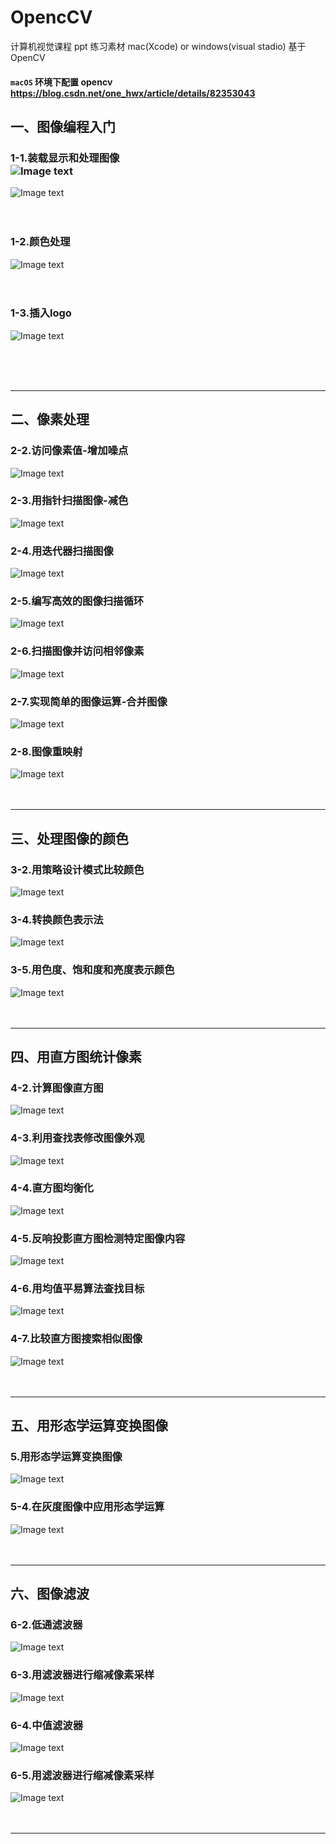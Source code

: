# OpencCV

计算机视觉课程 ppt 练习素材 mac(Xcode) or windows(visual stadio) 基于OpenCV <br>

#### `macOS` 环境下配置 opencv https://blog.csdn.net/one_hwx/article/details/82353043 <br>

## 一、图像编程入门<br>
### 1-1.装载显示和处理图像<br>![Image text](https://github.com/122537067/OpencCV/blob/master/MyCode/1Entry/photo/exeT.png)
![Image text](https://github.com/122537067/OpencCV/blob/master/MyCode/1Entry/photo/code.png)
<br><br><br>
### 1-2.颜色处理<br>
![Image text](https://github.com/122537067/OpencCV/blob/master/MyCode/1-2Entry/photo/1-2-1.png)
<br><br><br>
### 1-3.插入logo
![Image text](https://github.com/122537067/OpencCV/blob/master/MyCode/1-2Entry/photo/1-3-1.jpg)

<br><br><br>
***

## 二、像素处理<br>
### 2-2.访问像素值-增加噪点<br/>
![Image text](https://github.com/122537067/OpencCV/blob/master/MyCode/2OperatingPixel/image/2-2.png)
### 2-3.用指针扫描图像-减色<br/>
![Image text](https://github.com/122537067/OpencCV/blob/master/MyCode/2OperatingPixel/image/2-3.png)
### 2-4.用迭代器扫描图像<br/>
![Image text](https://github.com/122537067/OpencCV/blob/master/MyCode/2OperatingPixel/image/2-4.png)
### 2-5.编写高效的图像扫描循环<br/>
![Image text](https://github.com/122537067/OpencCV/blob/master/MyCode/2OperatingPixel/image/2-5.png)
### 2-6.扫描图像并访问相邻像素<br/>
![Image text](https://github.com/122537067/OpencCV/blob/master/MyCode/2OperatingPixel/image/2-6.png)
### 2-7.实现简单的图像运算-合并图像<br/>
![Image text](https://github.com/122537067/OpencCV/blob/master/MyCode/2OperatingPixel/image/2-7.png)
### 2-8.图像重映射<br/>
![Image text](https://github.com/122537067/OpencCV/blob/master/MyCode/2OperatingPixel/image/2-8.png)
<br><br><br>
***

## 三、处理图像的颜色<br>
### 3-2.用策略设计模式比较颜色<br/>
![Image text](https://github.com/122537067/OpencCV/blob/master/MyCode/3ImageColor/image/3-2.png)
### 3-4.转换颜色表示法<br/>
![Image text](https://github.com/122537067/OpencCV/blob/master/MyCode/3ImageColor/image/3-4.png)
### 3-5.用色度、饱和度和亮度表示颜色<br/>
![Image text](https://github.com/122537067/OpencCV/blob/master/MyCode/3ImageColor/image/3-5.png)
<br><br><br>
***

## 四、用直方图统计像素
### 4-2.计算图像直方图
![Image text](https://github.com/122537067/OpencCV/blob/master/MyCode/4Statistical/image/4-2.png)
### 4-3.利用查找表修改图像外观
![Image text](https://github.com/122537067/OpencCV/blob/master/MyCode/4Statistical/image/4-3.png)
### 4-4.直方图均衡化
![Image text](https://github.com/122537067/OpencCV/blob/master/MyCode/4Statistical/image/4-4.png)
### 4-5.反响投影直方图检测特定图像内容
![Image text](https://github.com/122537067/OpencCV/blob/master/MyCode/4Statistical/image/4-5.png)
### 4-6.用均值平易算法查找目标
![Image text](https://github.com/122537067/OpencCV/blob/master/MyCode/4Statistical/image/4-6.png)
### 4-7.比较直方图搜索相似图像
![Image text](https://github.com/122537067/OpencCV/blob/master/MyCode/4Statistical/image/4-7.png)
<br><br><br>
***

## 五、用形态学运算变换图像
### 5.用形态学运算变换图像
![Image text](https://github.com/122537067/OpencCV/blob/master/MyCode/5Morphology/image/5.png)
### 5-4.在灰度图像中应用形态学运算
![Image text](https://github.com/122537067/OpencCV/blob/master/MyCode/5Morphology/image/5-4.png)
<br><br><br>
***



## 六、图像滤波
### 6-2.低通滤波器
![Image text](https://github.com/122537067/OpencCV/blob/master/MyCode/6ImageFiltering/image/6-2.png)
### 6-3.用滤波器进行缩减像素采样
![Image text](https://github.com/122537067/OpencCV/blob/master/MyCode/6ImageFiltering/image/6-3.png)
### 6-4.中值滤波器
![Image text](https://github.com/122537067/OpencCV/blob/master/MyCode/6ImageFiltering/image/6-4.png)
### 6-5.用滤波器进行缩减像素采样
![Image text](https://github.com/122537067/OpencCV/blob/master/MyCode/6ImageFiltering/image/6-5.png)
<br><br><br>
***


